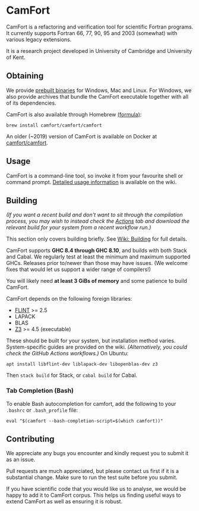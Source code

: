 # CamFort
CamFort is a refactoring and verification tool for scientific Fortran programs.
It currently supports Fortran 66, 77, 90, 95 and 2003 (somewhat) with various
legacy extensions.

It is a research project developed in University of Cambridge and University of
Kent.

## Obtaining
We provide [prebuilt binaries](https://github.com/camfort/camfort/releases) for
Windows, Mac and Linux. For Windows, we also provide archives that bundle the
CamFort executable together with all of its dependencies.

CamFort is also available through Homebrew
[(formula)](https://github.com/camfort/homebrew-camfort):

    brew install camfort/camfort/camfort

An older (~2019) version of CamFort is available on Docker at
[camfort/camfort](https://cloud.docker.com/u/camfort/repository/docker/camfort/camfort).

## Usage
CamFort is a command-line tool, so invoke it from your favourite shell or
command prompt. [Detailed usage
information](https://github.com/camfort/camfort/wiki) is available on the wiki.

## Building
*(If you want a recent build and don't want to sit through the compilation
process, you may wish to instead check the
[Actions](https://github.com/camfort/camfort/actions) tab and download the
relevant build for your system from a recent workflow run.)*

This section only covers building briefly. See [Wiki:
Building](https://github.com/camfort/camfort/wiki/Building) for full details.

CamFort supports **GHC 8.4 through GHC 8.10**, and builds with both Stack and
Cabal. We regularly test at least the minimum and maximum supported GHCs.
Releases prior to/newer than those may have issues. (We welcome fixes that would
let us support a wider range of compilers!)

You will likely need **at least 3 GiBs of memory** and some patience to build
CamFort.

CamFort depends on the following foreign libraries:

  * [FLINT](https://www.flintlib.org/) >= 2.5
  * LAPACK
  * BLAS
  * [Z3](https://github.com/Z3Prover/z3) >= 4.5 (executable)

These should be built for your system, but installation method varies.
System-specific guides are provided on the wiki. *(Alternatively, you could
check the GitHub Actions workflows.)* On Ubuntu:

    apt install libflint-dev liblapack-dev libopenblas-dev z3

Then `stack build` for Stack, or `cabal build` for Cabal.

### Tab Completion (Bash)
To enable Bash autocompletion for camfort, add the following to your
`.bashrc` or `.bash_profile` file:

    eval "$(camfort --bash-completion-script=$(which camfort))"

## Contributing
We appreciate any bugs you encounter and kindly request you to submit it as an
issue.

Pull requests are much appreciated, but please contact us first if it is a
substantial change. Make sure to run the test suite before you submit.

If you have scientific code that you would like us to analyse, we would be happy
to add it to CamFort corpus. This helps us finding useful ways to extend CamFort
as well as ensuring it is robust.
